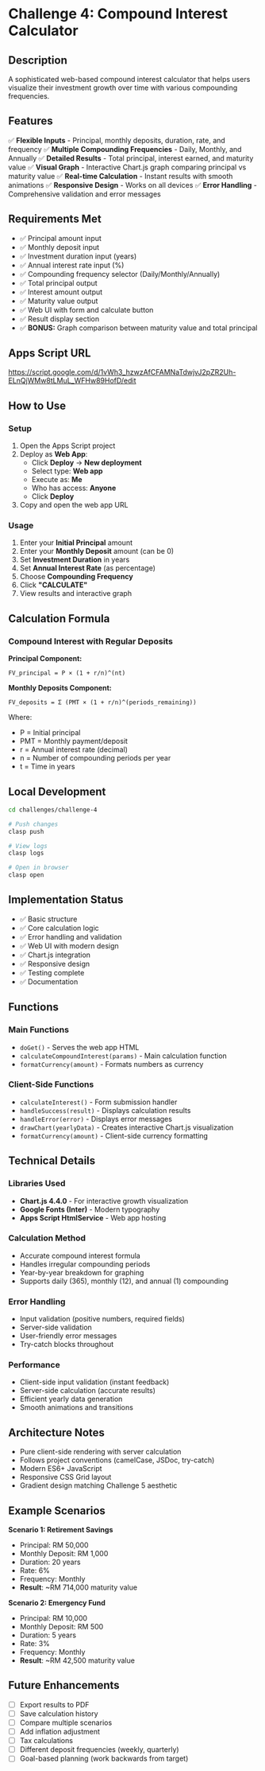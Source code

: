 # Challenge 4: Compound Interest Calculator

## Description
A sophisticated web-based compound interest calculator that helps users visualize their investment growth over time with various compounding frequencies.

## Features
✅ **Flexible Inputs** - Principal, monthly deposits, duration, rate, and frequency
✅ **Multiple Compounding Frequencies** - Daily, Monthly, and Annually
✅ **Detailed Results** - Total principal, interest earned, and maturity value
✅ **Visual Graph** - Interactive Chart.js graph comparing principal vs maturity value
✅ **Real-time Calculation** - Instant results with smooth animations
✅ **Responsive Design** - Works on all devices
✅ **Error Handling** - Comprehensive validation and error messages

## Requirements Met
- ✅ Principal amount input
- ✅ Monthly deposit input
- ✅ Investment duration input (years)
- ✅ Annual interest rate input (%)
- ✅ Compounding frequency selector (Daily/Monthly/Annually)
- ✅ Total principal output
- ✅ Interest amount output
- ✅ Maturity value output
- ✅ Web UI with form and calculate button
- ✅ Result display section
- ✅ **BONUS:** Graph comparison between maturity value and total principal

## Apps Script URL
https://script.google.com/d/1vWh3_hzwzAfCFAMNaTdwjvJ2pZR2Uh-ELnQjWMw8tLMuL_WFHw89HofD/edit

## How to Use

### Setup
1. Open the Apps Script project
2. Deploy as **Web App**:
   - Click **Deploy** → **New deployment**
   - Select type: **Web app**
   - Execute as: **Me**
   - Who has access: **Anyone**
   - Click **Deploy**
3. Copy and open the web app URL

### Usage
1. Enter your **Initial Principal** amount
2. Enter your **Monthly Deposit** amount (can be 0)
3. Set **Investment Duration** in years
4. Set **Annual Interest Rate** (as percentage)
5. Choose **Compounding Frequency**
6. Click **"CALCULATE"**
7. View results and interactive graph

## Calculation Formula

### Compound Interest with Regular Deposits

**Principal Component:**
```
FV_principal = P × (1 + r/n)^(nt)
```

**Monthly Deposits Component:**
```
FV_deposits = Σ (PMT × (1 + r/n)^(periods_remaining))
```

Where:
- P = Initial principal
- PMT = Monthly payment/deposit
- r = Annual interest rate (decimal)
- n = Number of compounding periods per year
- t = Time in years

## Local Development
```bash
cd challenges/challenge-4

# Push changes
clasp push

# View logs
clasp logs

# Open in browser
clasp open
```

## Implementation Status
- ✅ Basic structure
- ✅ Core calculation logic
- ✅ Error handling and validation
- ✅ Web UI with modern design
- ✅ Chart.js integration
- ✅ Responsive design
- ✅ Testing complete
- ✅ Documentation

## Functions

### Main Functions
- `doGet()` - Serves the web app HTML
- `calculateCompoundInterest(params)` - Main calculation function
- `formatCurrency(amount)` - Formats numbers as currency

### Client-Side Functions
- `calculateInterest()` - Form submission handler
- `handleSuccess(result)` - Displays calculation results
- `handleError(error)` - Displays error messages
- `drawChart(yearlyData)` - Creates interactive Chart.js visualization
- `formatCurrency(amount)` - Client-side currency formatting

## Technical Details

### Libraries Used
- **Chart.js 4.4.0** - For interactive growth visualization
- **Google Fonts (Inter)** - Modern typography
- **Apps Script HtmlService** - Web app hosting

### Calculation Method
- Accurate compound interest formula
- Handles irregular compounding periods
- Year-by-year breakdown for graphing
- Supports daily (365), monthly (12), and annual (1) compounding

### Error Handling
- Input validation (positive numbers, required fields)
- Server-side validation
- User-friendly error messages
- Try-catch blocks throughout

### Performance
- Client-side input validation (instant feedback)
- Server-side calculation (accurate results)
- Efficient yearly data generation
- Smooth animations and transitions

## Architecture Notes
- Pure client-side rendering with server calculation
- Follows project conventions (camelCase, JSDoc, try-catch)
- Modern ES6+ JavaScript
- Responsive CSS Grid layout
- Gradient design matching Challenge 5 aesthetic

## Example Scenarios

**Scenario 1: Retirement Savings**
- Principal: RM 50,000
- Monthly Deposit: RM 1,000
- Duration: 20 years
- Rate: 6%
- Frequency: Monthly
- **Result**: ~RM 714,000 maturity value

**Scenario 2: Emergency Fund**
- Principal: RM 10,000
- Monthly Deposit: RM 500
- Duration: 5 years
- Rate: 3%
- Frequency: Monthly
- **Result**: ~RM 42,500 maturity value

## Future Enhancements
- [ ] Export results to PDF
- [ ] Save calculation history
- [ ] Compare multiple scenarios
- [ ] Add inflation adjustment
- [ ] Tax calculations
- [ ] Different deposit frequencies (weekly, quarterly)
- [ ] Goal-based planning (work backwards from target)